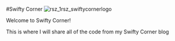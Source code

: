 #Swifty Corner ![rsz_1rsz_swiftycornerlogo](https://user-images.githubusercontent.com/46538248/229300129-a3b4c23a-7102-4cf9-ad93-130e8cd77f0c.png) 

Welcome to Swifty Corner! 

This is where I will share all of the code from my Swifty Corner blog

